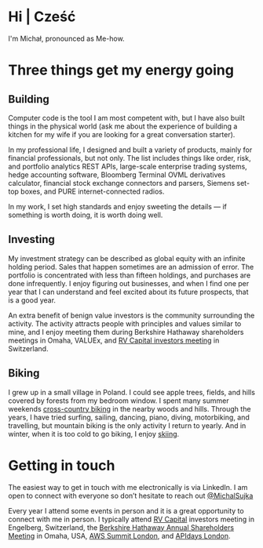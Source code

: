 # Hi | Cześć
I'm Michał, pronounced as Me-how. 

# Three things get my energy going

## Building
Computer code is the tool I am most competent with, but I have also built things in the physical world (ask me about the experience of building a kitchen for my wife if you are looking for a great conversation starter). 

In my professional life, I designed and built a variety of products, mainly for financial professionals, but not only. The list includes things like order, risk, and portfolio analytics REST APIs, large-scale enterprise trading systems, hedge accounting software, Bloomberg Terminal OVML<GO> derivatives calculator, financial stock exchange connectors and parsers, Siemens set-top boxes, and PURE internet-connected radios.

In my work, I set high standards and enjoy sweeting the details — if something is worth doing, it is worth doing well.

## Investing
My investment strategy can be described as global equity with an infinite holding period. Sales that happen sometimes are an admission of error. The portfolio is concentrated with less than fifteen holdings, and purchases are done infrequently. I enjoy figuring out businesses, and when I find one per year that I can understand and feel excited about its future prospects, that is a good year. 

An extra benefit of benign value investors is the community surrounding the activity. The activity attracts people with principles and values similar to mine, and I enjoy meeting them during Berkshire Hathaway shareholders meetings in Omaha, VALUEx, and [RV Capital investors meeting](https://youtu.be/8dscb_O7Hw0) in Switzerland.

## Biking
I grew up in a small village in Poland. I could see apple trees, fields, and hills covered by forests from my bedroom window. I spent many summer weekends [cross-country biking](https://youtu.be/5AMuD66m2jk) in the nearby woods and hills. Through the years, I have tried surfing, sailing, dancing, piano, diving, motorbiking, and travelling, but mountain biking is the only activity I return to yearly. And in winter, when it is too cold to go biking, I enjoy [skiing](https://www.youtube.com/watch?v=_oj6WU6JMgQ). 

# Getting in touch
The easiest way to get in touch with me electronically is via LinkedIn. I am open to connect with everyone so don’t hesitate to reach out [@MichalSujka](https://www.linkedin.com/in/michalsujka/)

Every year I attend some events in person and it is a great opportunity to connect with me in person. I typically attend [RV Capital](https://www.rvcapital.ch/) investors meeting in Engelberg, Switzerland, the [Berkshire Hathaway Annual Shareholders Meeting](https://www.berkshirehathaway.com/sharehold.html) in Omaha, USA, [AWS Summit London](https://aws.amazon.com/events/summits/emea/london/), and [APIdays London](https://www.apidays.global/london/). 
